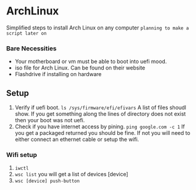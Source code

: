 # ArchLinux

Simplified steps to install Arch Linux on any computer
`planning to make a script later on`

### Bare Necessities 

- Your motherboard or vm must be able to boot into uefi mood.
- iso file for Arch Linux. Can be found on their website
- Flashdrive if installing on hardware

## Setup
1. Verify if uefi boot. 
`ls /sys/firmware/efi/efivars`
A list of files shoudl show. If you get something along the lines of directory does not exist then your boot was not uefi.
2. Check if you have internet access by pining.
`ping google.com -c 1`
If you get a packaged returned you should be fine. If not you will need to either connect an ethernet cable or setup the wifi.

### Wifi setup
1. `iwctl`
2. `wsc list` you will get a list of devices [device]
3. `wsc [device] push-button`
